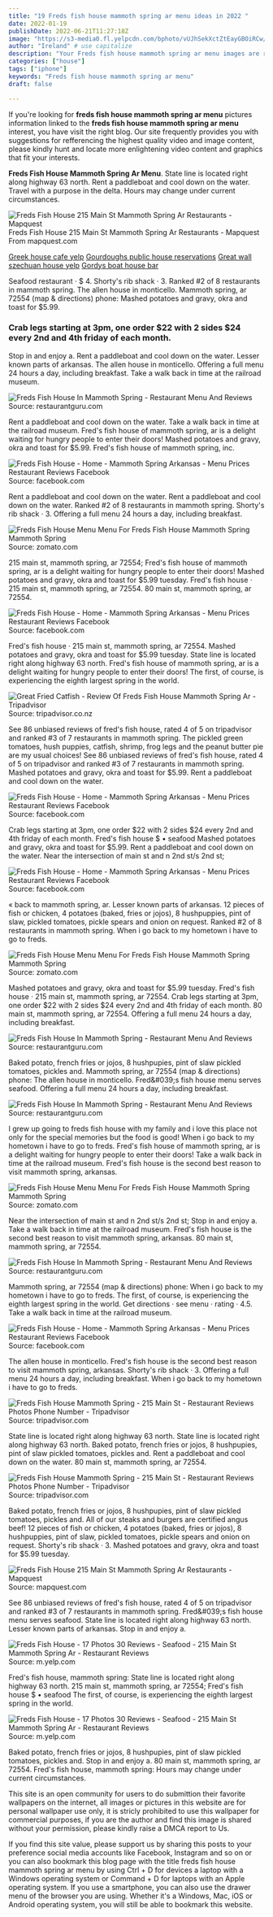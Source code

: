 ```yaml
---
title: "19 Freds fish house mammoth spring ar menu ideas in 2022 "
date: 2022-01-19
publishDate: 2022-06-21T11:27:18Z
image: "https://s3-media0.fl.yelpcdn.com/bphoto/vUJhSekXctZtEayGBOiRCw/348s.jpg"
author: "Ireland" # use capitalize
description: "Your Freds fish house mammoth spring ar menu images are ready in this website. Freds fish house mammoth spring ar menu are a topic that is being searched for and liked by netizens today. You can Get the Freds fish house mammoth spring ar menu files here. Get all royalty-free photos and vectors."
categories: ["house"]
tags: ["iphone"]
keywords: "Freds fish house mammoth spring ar menu"
draft: false

---
```


If you're looking for **freds fish house mammoth spring ar menu** pictures information linked to the **freds fish house mammoth spring ar menu** interest, you have visit the right  blog.  Our site frequently  provides you with  suggestions  for refferencing  the highest  quality video and image  content, please kindly hunt and locate more enlightening video content and graphics  that fit your interests.

**Freds Fish House Mammoth Spring Ar Menu**. State line is located right along highway 63 north. Rent a paddleboat and cool down on the water. Travel with a purpose in the delta. Hours may change under current circumstances.

![Freds Fish House 215 Main St Mammoth Spring Ar Restaurants - Mapquest](https://s3-media0.fl.yelpcdn.com/bphoto/iG4jB3BLHUMIRwOfBeipsA/l.jpg "Freds Fish House 215 Main St Mammoth Spring Ar Restaurants - Mapquest")
Freds Fish House 215 Main St Mammoth Spring Ar Restaurants - Mapquest From mapquest.com

[Greek house cafe yelp](/greek-house-cafe-yelp/)
[Gourdoughs public house reservations](/gourdoughs-public-house-reservations/)
[Great wall szechuan house yelp](/great-wall-szechuan-house-yelp/)
[Gordys boat house bar](/gordys-boat-house-bar/)

Seafood restaurant · $ 4. Shorty&#039;s rib shack · 3. Ranked #2 of 8 restaurants in mammoth spring. The allen house in monticello. Mammoth spring, ar 72554 (map &amp; directions) phone: Mashed potatoes and gravy, okra and toast for $5.99.

### Crab legs starting at 3pm, one order $22 with 2 sides $24 every 2nd and 4th friday of each month.

Stop in and enjoy a. Rent a paddleboat and cool down on the water. Lesser known parts of arkansas. The allen house in monticello. Offering a full menu 24 hours a day, including breakfast. Take a walk back in time at the railroad museum.


![Freds Fish House In Mammoth Spring - Restaurant Menu And Reviews](https://10619-2.s.cdn12.com/maps/freds-fish-house-mammoth-spring-map.jpg "Freds Fish House In Mammoth Spring - Restaurant Menu And Reviews")
Source: restaurantguru.com

Rent a paddleboat and cool down on the water. Take a walk back in time at the railroad museum. Fred&#039;s fish house of mammoth spring, ar is a delight waiting for hungry people to enter their doors! Mashed potatoes and gravy, okra and toast for $5.99. Fred&#039;s fish house of mammoth spring, inc.

![Freds Fish House - Home - Mammoth Spring Arkansas - Menu Prices Restaurant Reviews Facebook](https://lookaside.fbsbx.com/lookaside/crawler/media/?media_id=3854800211229757 "Freds Fish House - Home - Mammoth Spring Arkansas - Menu Prices Restaurant Reviews Facebook")
Source: facebook.com

Rent a paddleboat and cool down on the water. Rent a paddleboat and cool down on the water. Ranked #2 of 8 restaurants in mammoth spring. Shorty&#039;s rib shack · 3. Offering a full menu 24 hours a day, including breakfast.

![Freds Fish House Menu Menu For Freds Fish House Mammoth Spring Mammoth Spring](https://b.zmtcdn.com/data/reviews_photos/ad8/0b7ed7414dd4bfc640fe2f50ebf33ad8.jpg "Freds Fish House Menu Menu For Freds Fish House Mammoth Spring Mammoth Spring")
Source: zomato.com

215 main st, mammoth spring, ar 72554; Fred&#039;s fish house of mammoth spring, ar is a delight waiting for hungry people to enter their doors! Mashed potatoes and gravy, okra and toast for $5.99 tuesday. Fred&#039;s fish house · 215 main st, mammoth spring, ar 72554. 80 main st, mammoth spring, ar 72554.

![Freds Fish House - Home - Mammoth Spring Arkansas - Menu Prices Restaurant Reviews Facebook](https://lookaside.fbsbx.com/lookaside/crawler/media/?media_id=2507560299301179 "Freds Fish House - Home - Mammoth Spring Arkansas - Menu Prices Restaurant Reviews Facebook")
Source: facebook.com

Fred&#039;s fish house · 215 main st, mammoth spring, ar 72554. Mashed potatoes and gravy, okra and toast for $5.99 tuesday. State line is located right along highway 63 north. Fred&#039;s fish house of mammoth spring, ar is a delight waiting for hungry people to enter their doors! The first, of course, is experiencing the eighth largest spring in the world.

![Great Fried Catfish - Review Of Freds Fish House Mammoth Spring Ar - Tripadvisor](https://media-cdn.tripadvisor.com/media/photo-s/03/49/e4/bf/fred-s-fish-house.jpg "Great Fried Catfish - Review Of Freds Fish House Mammoth Spring Ar - Tripadvisor")
Source: tripadvisor.co.nz

See 86 unbiased reviews of fred&#039;s fish house, rated 4 of 5 on tripadvisor and ranked #3 of 7 restaurants in mammoth spring. The pickled green tomatoes, hush puppies, catfish, shrimp, frog legs and the peanut butter pie are my usual choices! See 86 unbiased reviews of fred&#039;s fish house, rated 4 of 5 on tripadvisor and ranked #3 of 7 restaurants in mammoth spring. Mashed potatoes and gravy, okra and toast for $5.99. Rent a paddleboat and cool down on the water.

![Freds Fish House - Home - Mammoth Spring Arkansas - Menu Prices Restaurant Reviews Facebook](https://lookaside.fbsbx.com/lookaside/crawler/media/?media_id=2741932532722174 "Freds Fish House - Home - Mammoth Spring Arkansas - Menu Prices Restaurant Reviews Facebook")
Source: facebook.com

Crab legs starting at 3pm, one order $22 with 2 sides $24 every 2nd and 4th friday of each month. Fred&#039;s fish house $ • seafood Mashed potatoes and gravy, okra and toast for $5.99. Rent a paddleboat and cool down on the water. Near the intersection of main st and n 2nd st/s 2nd st;

![Freds Fish House - Home - Mammoth Spring Arkansas - Menu Prices Restaurant Reviews Facebook](https://lookaside.fbsbx.com/lookaside/crawler/media/?media_id=3550381515019047 "Freds Fish House - Home - Mammoth Spring Arkansas - Menu Prices Restaurant Reviews Facebook")
Source: facebook.com

« back to mammoth spring, ar. Lesser known parts of arkansas. 12 pieces of fish or chicken, 4 potatoes (baked, fries or jojos), 8 hushpuppies, pint of slaw, pickled tomatoes, pickle spears and onion on request. Ranked #2 of 8 restaurants in mammoth spring. When i go back to my hometown i have to go to freds.

![Freds Fish House Menu Menu For Freds Fish House Mammoth Spring Mammoth Spring](https://b.zmtcdn.com/data/reviews_photos/4ce/949a4d5b3d0535b6cb33af41b3f014ce_1494965728.jpg "Freds Fish House Menu Menu For Freds Fish House Mammoth Spring Mammoth Spring")
Source: zomato.com

Mashed potatoes and gravy, okra and toast for $5.99 tuesday. Fred&#039;s fish house · 215 main st, mammoth spring, ar 72554. Crab legs starting at 3pm, one order $22 with 2 sides $24 every 2nd and 4th friday of each month. 80 main st, mammoth spring, ar 72554. Offering a full menu 24 hours a day, including breakfast.

![Freds Fish House In Mammoth Spring - Restaurant Menu And Reviews](https://10619-2.s.cdn12.com/c6/Restaurant-Freds-Fish-House-photo.jpg "Freds Fish House In Mammoth Spring - Restaurant Menu And Reviews")
Source: restaurantguru.com

Baked potato, french fries or jojos, 8 hushpupies, pint of slaw pickled tomatoes, pickles and. Mammoth spring, ar 72554 (map &amp; directions) phone: The allen house in monticello. Fred&amp;#039;s fish house menu serves seafood. Offering a full menu 24 hours a day, including breakfast.

![Freds Fish House In Mammoth Spring - Restaurant Menu And Reviews](https://10619-2.s.cdn12.com/c6/Restaurant-Freds-Fish-House-food.jpg?@m@t@s@d "Freds Fish House In Mammoth Spring - Restaurant Menu And Reviews")
Source: restaurantguru.com

I grew up going to freds fish house with my family and i love this place not only for the special memories but the food is good! When i go back to my hometown i have to go to freds. Fred&#039;s fish house of mammoth spring, ar is a delight waiting for hungry people to enter their doors! Take a walk back in time at the railroad museum. Fred&#039;s fish house is the second best reason to visit mammoth spring, arkansas.

![Freds Fish House Menu Menu For Freds Fish House Mammoth Spring Mammoth Spring](https://b.zmtcdn.com/data/menus/850/17278850/f108a736ce4c40b861388161f38e9f9a.jpg "Freds Fish House Menu Menu For Freds Fish House Mammoth Spring Mammoth Spring")
Source: zomato.com

Near the intersection of main st and n 2nd st/s 2nd st; Stop in and enjoy a. Take a walk back in time at the railroad museum. Fred&#039;s fish house is the second best reason to visit mammoth spring, arkansas. 80 main st, mammoth spring, ar 72554.

![Freds Fish House In Mammoth Spring - Restaurant Menu And Reviews](https://10619-2.s.cdn12.com/c6/Restaurant-Freds-Fish-House-meals.jpg "Freds Fish House In Mammoth Spring - Restaurant Menu And Reviews")
Source: restaurantguru.com

Mammoth spring, ar 72554 (map &amp; directions) phone: When i go back to my hometown i have to go to freds. The first, of course, is experiencing the eighth largest spring in the world. Get directions · see menu · rating · 4.5. Take a walk back in time at the railroad museum.

![Freds Fish House - Home - Mammoth Spring Arkansas - Menu Prices Restaurant Reviews Facebook](https://lookaside.fbsbx.com/lookaside/crawler/media/?media_id=3207933199263882 "Freds Fish House - Home - Mammoth Spring Arkansas - Menu Prices Restaurant Reviews Facebook")
Source: facebook.com

The allen house in monticello. Fred&#039;s fish house is the second best reason to visit mammoth spring, arkansas. Shorty&#039;s rib shack · 3. Offering a full menu 24 hours a day, including breakfast. When i go back to my hometown i have to go to freds.

![Freds Fish House Mammoth Spring - 215 Main St - Restaurant Reviews Photos Phone Number - Tripadvisor](https://media-cdn.tripadvisor.com/media/photo-s/13/d5/65/b8/photo0jpg.jpg "Freds Fish House Mammoth Spring - 215 Main St - Restaurant Reviews Photos Phone Number - Tripadvisor")
Source: tripadvisor.com

State line is located right along highway 63 north. State line is located right along highway 63 north. Baked potato, french fries or jojos, 8 hushpupies, pint of slaw pickled tomatoes, pickles and. Rent a paddleboat and cool down on the water. 80 main st, mammoth spring, ar 72554.

![Freds Fish House Mammoth Spring - 215 Main St - Restaurant Reviews Photos Phone Number - Tripadvisor](https://media-cdn.tripadvisor.com/media/photo-s/13/d5/65/ba/photo2jpg.jpg "Freds Fish House Mammoth Spring - 215 Main St - Restaurant Reviews Photos Phone Number - Tripadvisor")
Source: tripadvisor.com

Baked potato, french fries or jojos, 8 hushpupies, pint of slaw pickled tomatoes, pickles and. All of our steaks and burgers are certified angus beef! 12 pieces of fish or chicken, 4 potatoes (baked, fries or jojos), 8 hushpuppies, pint of slaw, pickled tomatoes, pickle spears and onion on request. Shorty&#039;s rib shack · 3. Mashed potatoes and gravy, okra and toast for $5.99 tuesday.

![Freds Fish House 215 Main St Mammoth Spring Ar Restaurants - Mapquest](https://s3-media0.fl.yelpcdn.com/bphoto/iG4jB3BLHUMIRwOfBeipsA/l.jpg "Freds Fish House 215 Main St Mammoth Spring Ar Restaurants - Mapquest")
Source: mapquest.com

See 86 unbiased reviews of fred&#039;s fish house, rated 4 of 5 on tripadvisor and ranked #3 of 7 restaurants in mammoth spring. Fred&amp;#039;s fish house menu serves seafood. State line is located right along highway 63 north. Lesser known parts of arkansas. Stop in and enjoy a.

![Freds Fish House - 17 Photos 30 Reviews - Seafood - 215 Main St Mammoth Spring Ar - Restaurant Reviews](https://s3-media0.fl.yelpcdn.com/bphoto/09gBDgELM4Twj6jgKa1UHQ/348s.jpg "Freds Fish House - 17 Photos 30 Reviews - Seafood - 215 Main St Mammoth Spring Ar - Restaurant Reviews")
Source: m.yelp.com

Fred&#039;s fish house, mammoth spring: State line is located right along highway 63 north. 215 main st, mammoth spring, ar 72554; Fred&#039;s fish house $ • seafood The first, of course, is experiencing the eighth largest spring in the world.

![Freds Fish House - 17 Photos 30 Reviews - Seafood - 215 Main St Mammoth Spring Ar - Restaurant Reviews](https://s3-media0.fl.yelpcdn.com/bphoto/vUJhSekXctZtEayGBOiRCw/348s.jpg "Freds Fish House - 17 Photos 30 Reviews - Seafood - 215 Main St Mammoth Spring Ar - Restaurant Reviews")
Source: m.yelp.com

Baked potato, french fries or jojos, 8 hushpupies, pint of slaw pickled tomatoes, pickles and. Stop in and enjoy a. 80 main st, mammoth spring, ar 72554. Fred&#039;s fish house, mammoth spring: Hours may change under current circumstances.

This site is an open community for users to do submittion their favorite wallpapers on the internet, all images or pictures in this website are for personal wallpaper use only, it is stricly prohibited to use this wallpaper for commercial purposes, if you are the author and find this image is shared without your permission, please kindly raise a DMCA report to Us.

If you find this site value, please support us by sharing this posts to your preference social media accounts like Facebook, Instagram and so on or you can also bookmark this blog page with the title freds fish house mammoth spring ar menu by using Ctrl + D for devices a laptop with a Windows operating system or Command + D for laptops with an Apple operating system. If you use a smartphone, you can also use the drawer menu of the browser you are using. Whether it's a Windows, Mac, iOS or Android operating system, you will still be able to bookmark this website.
